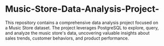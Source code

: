 # Music-Store-Data-Analysis-Project-
This repository contains a comprehensive data analysis project focused on a Music Store dataset. The project leverages PostgreSQL to explore, query, and analyze the music store's data, uncovering valuable insights about sales trends, customer behaviors, and product performance.
